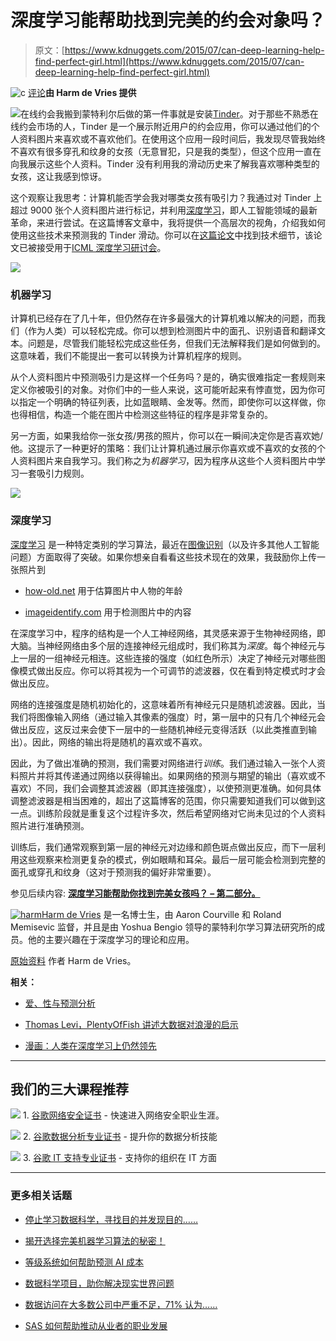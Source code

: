 # 深度学习能帮助找到完美的约会对象吗？

> 原文：[https://www.kdnuggets.com/2015/07/can-deep-learning-help-find-perfect-girl.html](https://www.kdnuggets.com/2015/07/can-deep-learning-help-find-perfect-girl.html)

![c](../Images/3d9c022da2d331bb56691a9617b91b90.png) [评论](#comments)**由 Harm de Vries 提供**

![在线约会](../Images/cbc2001f70f00d64c7689314473cc48c.png)我搬到蒙特利尔后做的第一件事就是安装[Tinder](http://www.tinder.com/)。对于那些不熟悉在线约会市场的人，Tinder 是一个展示附近用户的约会应用，你可以通过他们的个人资料图片来喜欢或不喜欢他们。在使用这个应用一段时间后，我发现尽管我始终不喜欢有很多穿孔和纹身的女孩（无意冒犯，只是我的类型），但这个应用一直在向我展示这些个人资料。Tinder 没有利用我的滑动历史来了解我喜欢哪种类型的女孩，这让我感到惊讶。

这个观察让我思考：计算机能否学会我对哪类女孩有吸引力？我通过对 Tinder 上超过 9000 张个人资料图片进行标记，并利用[深度学习](http://www.wired.com/2015/05/remaking-google-facebook-deep-learning-tackles-robotics/)，即人工智能领域的最新革命，来进行尝试。在这篇博客文章中，我将提供一个高层次的视角，介绍我如何使用这些技术来预测我的 Tinder 滑动。你可以在[这篇论文](http://arxiv.org/abs/1505.00359)中找到技术细节，该论文已被接受用于[ICML 深度学习研讨会](https://sites.google.com/site/deeplearning2015/)。

![](../Images/456267832e9db367141a6b18f9d43ed0.png)

### 机器学习

计算机已经存在了几十年，但仍然存在许多最强大的计算机难以解决的问题，而我们（作为人类）可以轻松完成。你可以想到检测图片中的面孔、识别语音和翻译文本。问题是，尽管我们能轻松完成这些任务，但我们无法解释我们是如何做到的。这意味着，我们不能提出一套可以转换为计算机程序的规则。

从个人资料图片中预测吸引力是这样一个任务吗？是的，确实很难指定一套规则来定义你被吸引的对象。对你们中的一些人来说，这可能听起来有悖直觉，因为你可以指定一个明确的特征列表，比如蓝眼睛、金发等。然而，即使你可以这样做，你也得相信，构造一个能在图片中检测这些特征的程序是非常复杂的。

另一方面，如果我给你一张女孩/男孩的照片，你可以在一瞬间决定你是否喜欢她/他。这提示了一种更好的策略：我们让计算机通过展示你喜欢或不喜欢的女孩的个人资料图片来自我学习。我们称之为*机器学习*，因为程序从这些个人资料图片中学习一套吸引力规则。

![](../Images/1a367f14313bf3f7f699572667d32b0a.png)

### 深度学习

[深度学习](http://www.economist.com/news/briefing/21650526-artificial-intelligence-scares-peopleexcessively-so-rise-machines) 是一种特定类别的学习算法，最近在[图像识别](http://www-etud.iro.umontreal.ca/~devries/perfect-girl.html)（以及许多其他人工智能问题）方面取得了突破。如果你想亲自看看这些技术现在的效果，我鼓励你上传一张照片到

+   [how-old.net](http://how-old.net/) 用于估算图片中人物的年龄

+   [imageidentify.com](http://imageidentify.com/) 用于检测图片中的内容

在深度学习中，程序的结构是一个人工神经网络，其灵感来源于生物神经网络，即大脑。当神经网络由多个层的连接神经元组成时，我们称其为*深度*。每个神经元与上一层的一组神经元相连。这些连接的强度（如红色所示）决定了神经元对哪些图像模式做出反应。你可以将其视为一个可调节的滤波器，仅在看到特定模式时才会做出反应。

网络的连接强度是随机初始化的，这意味着所有神经元只是随机滤波器。因此，当我们将图像输入网络（通过输入其像素的强度）时，第一层中的只有几个神经元会做出反应，这反过来会使下一层中的一些随机神经元变得活跃（以此类推直到输出）。因此，网络的输出将是随机的喜欢或不喜欢。

因此，为了做出准确的预测，我们需要对网络进行*训练*。我们通过输入一张个人资料照片并将其传递通过网络以获得输出。如果网络的预测与期望的输出（喜欢或不喜欢）不同，我们会调整其滤波器（即其连接强度），以使预测更准确。如何具体调整滤波器是相当困难的，超出了这篇博客的范围，你只需要知道我们可以做到这一点。训练阶段就是重复这个过程许多次，然后希望网络对它尚未见过的个人资料照片进行准确预测。

训练后，我们通常观察到第一层的神经元对边缘和颜色斑点做出反应，而下一层利用这些观察来检测更复杂的模式，例如眼睛和耳朵。最后一层可能会检测到完整的面孔或穿孔和纹身（这对于预测我的偏好非常重要）。

参见后续内容: [**深度学习能帮助你找到完美女孩吗？ – 第二部分。**](/2015/07/can-deep-learning-help-find-perfect-girl-2.html)

[![harm](../Images/a2f74a8aafd2b288dfce247857ef42e7.png)Harm de Vries](http://www-etud.iro.umontreal.ca/~devries/) 是一名博士生，由 Aaron Courville 和 Roland Memisevic 监督，并且是由 Yoshua Bengio 领导的蒙特利尔学习算法研究所的成员。他的主要兴趣在于深度学习的理论和应用。

[原始资料](http://www-etud.iro.umontreal.ca/~devries/perfect-girl.html) 作者 Harm de Vries。

**相关：**

+   [爱、性与预测分析](/2015/06/love-sex-predictive-analytics.html)

+   [Thomas Levi，PlentyOfFish 讲述大数据对浪漫的启示](/2014/07/interview-thomas-levi-pof-big-data-romance.html)

+   [漫画：人类在深度学习上仍然领先](/2015/07/cartoon-humans-ahead-deep-learning.html)

* * *

## 我们的三大课程推荐

![](../Images/0244c01ba9267c002ef39d4907e0b8fb.png) 1\. [谷歌网络安全证书](https://www.kdnuggets.com/google-cybersecurity) - 快速进入网络安全职业生涯。

![](../Images/e225c49c3c91745821c8c0368bf04711.png) 2\. [谷歌数据分析专业证书](https://www.kdnuggets.com/google-data-analytics) - 提升你的数据分析技能

![](../Images/0244c01ba9267c002ef39d4907e0b8fb.png) 3\. [谷歌 IT 支持专业证书](https://www.kdnuggets.com/google-itsupport) - 支持你的组织在 IT 方面

* * *

### 更多相关话题

+   [停止学习数据科学，寻找目的并发现目的……](https://www.kdnuggets.com/2021/12/stop-learning-data-science-find-purpose.html)

+   [揭开选择完美机器学习算法的秘密！](https://www.kdnuggets.com/2023/07/ml-algorithm-choose.html)

+   [等级系统如何帮助预测 AI 成本](https://www.kdnuggets.com/2022/03/level-system-help-forecast-ai-costs.html)

+   [数据科学项目，助你解决现实世界问题](https://www.kdnuggets.com/2022/11/data-science-projects-help-solve-real-world-problems.html)

+   [数据访问在大多数公司中严重不足，71% 认为……](https://www.kdnuggets.com/2023/07/mostly-data-access-severely-lacking-synthetic-data-help.html)

+   [SAS 如何帮助推动从业者的职业发展](https://www.kdnuggets.com/2023/07/sas-help-catapult-practitioners-careers.html)
